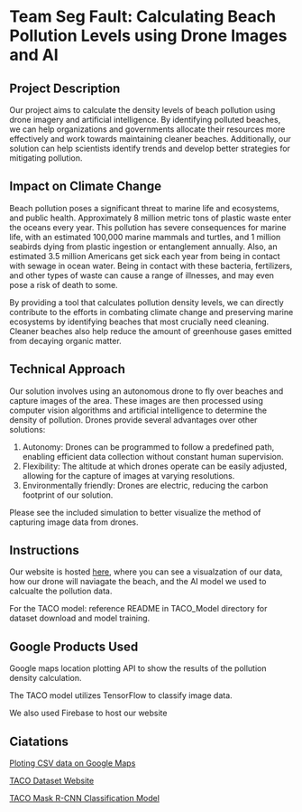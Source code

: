 # Team Seg Fault: Calculating Beach Pollution Levels using Drone Images and AI

## Project Description
Our project aims to calculate the density levels of beach pollution using drone imagery and artificial intelligence. By identifying polluted beaches, we can help organizations and governments allocate their resources more effectively and work towards maintaining cleaner beaches. Additionally, our solution can help scientists identify trends and develop better strategies for mitigating pollution.

## Impact on Climate Change
Beach pollution poses a significant threat to marine life and ecosystems, and public health. Approximately 8 million metric tons of plastic waste enter the oceans every year. This pollution has severe consequences for marine life, with an estimated 100,000 marine mammals and turtles, and 1 million seabirds dying from plastic ingestion or entanglement annually. Also, an estimated 3.5 million Americans get sick each year from being in contact with sewage in ocean water. Being in contact with these bacteria, fertilizers, and other types of waste can cause a range of illnesses, and may even pose a risk of death to some.

By providing a tool that calculates pollution density levels, we can directly contribute to the efforts in combating climate change and preserving marine ecosystems by identifying beaches that most crucially need cleaning. Cleaner beaches also help reduce the amount of greenhouse gases emitted from decaying organic matter.

## Technical Approach
Our solution involves using an autonomous drone to fly over beaches and capture images of the area. These images are then processed using computer vision algorithms and artificial intelligence to determine the density of pollution. Drones provide several advantages over other solutions:

1. Autonomy: Drones can be programmed to follow a predefined path, enabling efficient data collection without constant human supervision.
2. Flexibility: The altitude at which drones operate can be easily adjusted, allowing for the capture of images at varying resolutions.
3. Environmentally friendly: Drones are electric, reducing the carbon footprint of our solution.

Please see the included simulation to better visualize the method of capturing image data from drones.

## Instructions

Our website is hosted [here](https://dronebeachpollutiondensity.web.app/), where you can see a visualzation of our data, how our drone will naviagate the beach, and the AI model we used to calcualte the pollution data.

For the TACO model: reference README in TACO_Model directory for dataset download and model training.

## Google Products Used

Google maps location plotting API to show the results of the pollution density calculation.

The TACO model utilizes TensorFlow to classify image data.

We also used Firebase to host our website

## Ciatations

[Ploting CSV data on Google Maps](https://www.google.com/earth/outreach/learn/visualize-your-data-on-a-custom-map-using-google-my-maps/) 

[TACO Dataset Website](http://tacodataset.org/) 

[TACO Mask R-CNN Classification Model](https://github.com/pedropro/TACO) 
